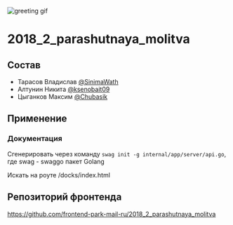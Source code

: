 ![greeting gif](https://user-images.githubusercontent.com/13205087/46263763-f9c49900-c51b-11e8-8051-cad563ab8789.gif)
# 2018_2_parashutnaya_molitva

## Состав


- Тарасов Владислав [@SinimaWath](https://github.com/SinimaWath)
- Алтунин Никита [@ksenobait09](https://github.com/ksenobait09)
- Цыганков Максим [@Chubasik](https://github.com/Chubasik)

## Применение
### Документация
Сгенерировать через команду `swag init -g internal/app/server/api.go`, где swag - swaggo пакет Golang

Искать на роуте  /docks/index.html



## Репозиторий фронтенда

https://github.com/frontend-park-mail-ru/2018_2_parashutnaya_molitva
